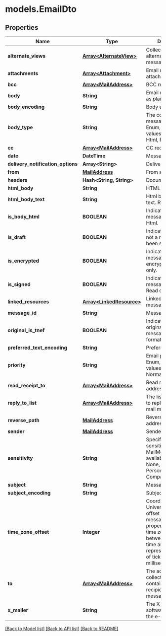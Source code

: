 # models.EmailDto
## Properties
Name | Type | Description | Notes
------------ | ------------- | ------------- | -------------
**alternate_views** | [**Array&lt;AlternateView&gt;**](AlternateView.md) | Collection of alternate views of message.              | [optional] 
**attachments** | [**Array&lt;Attachment&gt;**](Attachment.md) | Email message attachments.              | [optional] 
**bcc** | [**Array&lt;MailAddress&gt;**](MailAddress.md) | BCC recipients.              | [optional] 
**body** | **String** | Email message body as plain text.              | [optional] 
**body_encoding** | **String** | Body encoding.              | [optional] 
**body_type** | **String** | The content type of message body. Enum, available values: PlainText, Html, Rtf | 
**cc** | [**Array&lt;MailAddress&gt;**](MailAddress.md) | CC recipients.              | [optional] 
**date** | **DateTime** | Message date.              | 
**delivery_notification_options** | **Array&lt;String&gt;** | Delivery notifications.              | [optional] 
**from** | [**MailAddress**](MailAddress.md) | From address.              | [optional] 
**headers** | **Hash&lt;String, String&gt;** | Document headers.              | [optional] 
**html_body** | **String** | HTML body.              | [optional] 
**html_body_text** | **String** | Html body as plain text. Read only.              | [optional] 
**is_body_html** | **BOOLEAN** | Indicates whether the message body is in Html.              | 
**is_draft** | **BOOLEAN** | Indicates whether or not a message has been sent.              | 
**is_encrypted** | **BOOLEAN** | Indicates whether the message is encrypted. Read only.              | 
**is_signed** | **BOOLEAN** | Indicates whether the message is signed. Read only.              | 
**linked_resources** | [**Array&lt;LinkedResource&gt;**](LinkedResource.md) | Linked resources of message.              | [optional] 
**message_id** | **String** | Message id.              | [optional] 
**original_is_tnef** | **BOOLEAN** | Indicates whether original EML message is in TNEF format. Read only.              | 
**preferred_text_encoding** | **String** | Preferred encoding.              | [optional] 
**priority** | **String** | Email priority status. Enum, available values: High, Low, Normal | 
**read_receipt_to** | [**Array&lt;MailAddress&gt;**](MailAddress.md) | Read receipt addresses.              | [optional] 
**reply_to_list** | [**Array&lt;MailAddress&gt;**](MailAddress.md) | The list of addresses to reply to for the mail message.              | [optional] 
**reverse_path** | [**MailAddress**](MailAddress.md) | ReversePath address.              | [optional] 
**sender** | [**MailAddress**](MailAddress.md) | Sender address.              | [optional] 
**sensitivity** | **String** | Specifies the sensitivity of a MailMessage. Enum, available values: None, Normal, Personal, Private, CompanyConfidential | 
**subject** | **String** | Message subject.              | [optional] 
**subject_encoding** | **String** | Subject encoding.              | [optional] 
**time_zone_offset** | **Integer** | Coordinated Universal Time (UTC) offset for the message dates. This property defines the time zone difference, between the local time and UTC represented as count of ticks (10 000 per millisecond).              | [optional] 
**to** | [**Array&lt;MailAddress&gt;**](MailAddress.md) | The address collection that contains the recipients of message.              | [optional] 
**x_mailer** | **String** | The X-Mailer the software that created the e-mail message.              | [optional] 



[[Back to Model list]](README.md#documentation-for-models) [[Back to API list]](README.md#documentation-for-api-endpoints) [[Back to README]](README.md)


